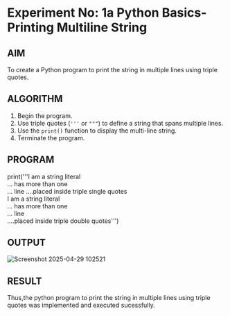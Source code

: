 # Experiment No: 1a Python Basics- Printing Multiline String

## AIM  
To create a Python program to print the string in multiple lines using triple quotes.

## ALGORITHM  
1. Begin the program.  
2. Use triple quotes (`'''` or `"""`) to define a string that spans multiple lines.  
3. Use the `print()` function to display the multi-line string.  
4. Terminate the program.

## PROGRAM
print('''I am a string literal <br />
... has more than one <br />
... line
....placed inside triple single quotes <br />
I am a string literal <br />
... has more than one <br />
... line <br />
....placed inside triple double quotes''')



## OUTPUT

![Screenshot 2025-04-29 102521](https://github.com/user-attachments/assets/06f097fe-70d3-4ebb-bf65-f8a1e1dc5f5a)


## RESULT
Thus,the python program to print the string in multiple lines using triple quotes was implemented and executed sucessfully.

